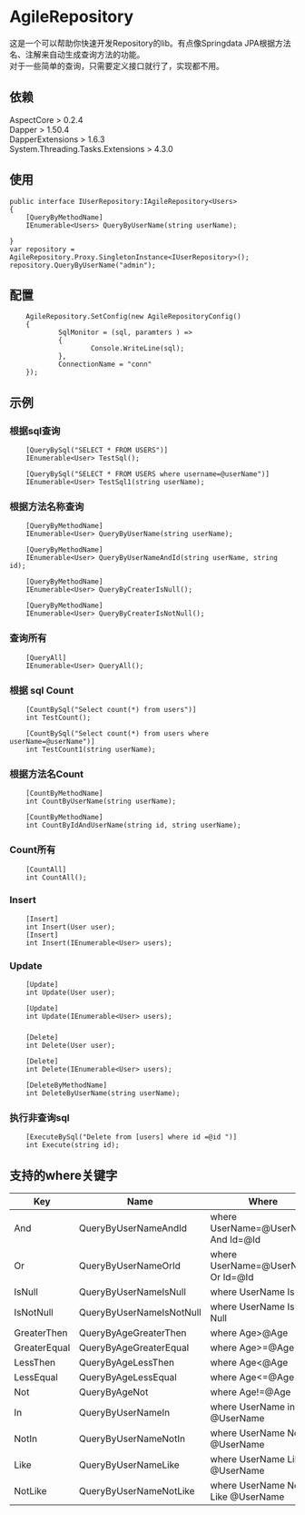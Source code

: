 # AgileRepository
这是一个可以帮助你快速开发Repository的lib。有点像Springdata JPA根据方法名、注解来自动生成查询方法的功能。  
对于一些简单的查询，只需要定义接口就行了，实现都不用。

## 依赖
AspectCore > 0.2.4  
Dapper > 1.50.4  
DapperExtensions > 1.6.3  
System.Threading.Tasks.Extensions > 4.3.0  
## 使用
    public interface IUserRepository:IAgileRepository<Users>
    {
        [QueryByMethodName]
        IEnumerable<Users> QueryByUserName(string userName);

    }
    var repository = AgileRepository.Proxy.SingletonInstance<IUserRepository>();
    repository.QueryByUserName("admin"); 
## 配置
        AgileRepository.SetConfig(new AgileRepositoryConfig()
        {
                SqlMonitor = (sql, paramters ) =>
                {
                        Console.WriteLine(sql);
                },
                ConnectionName = "conn"
        });
## 示例
### 根据sql查询 
        [QueryBySql("SELECT * FROM USERS")]
        IEnumerable<User> TestSql();

        [QueryBySql("SELECT * FROM USERS where username=@userName")]
        IEnumerable<User> TestSql1(string userName); 
### 根据方法名称查询
        [QueryByMethodName]
        IEnumerable<User> QueryByUserName(string userName);

        [QueryByMethodName]
        IEnumerable<User> QueryByUserNameAndId(string userName, string id);

        [QueryByMethodName]
        IEnumerable<User> QueryByCreaterIsNull();

        [QueryByMethodName]
        IEnumerable<User> QueryByCreaterIsNotNull(); 
### 查询所有
        [QueryAll]
        IEnumerable<User> QueryAll(); 
### 根据 sql Count
        [CountBySql("Select count(*) from users")]
        int TestCount();

        [CountBySql("Select count(*) from users where userName=@userName")]
        int TestCount1(string userName); 
### 根据方法名Count
        [CountByMethodName]
        int CountByUserName(string userName);

        [CountByMethodName]
        int CountByIdAndUserName(string id, string userName);
### Count所有
        [CountAll]
        int CountAll();
### Insert
        [Insert]
        int Insert(User user);
        [Insert]
        int Insert(IEnumerable<User> users);
### Update
        [Update]
        int Update(User user);

        [Update]
        int Update(IEnumerable<User> users);
### 
        [Delete]
        int Delete(User user);

        [Delete]
        int Delete(IEnumerable<User> users);

        [DeleteByMethodName]
        int DeleteByUserName(string userName);
### 执行非查询sql
        [ExecuteBySql("Delete from [users] where id =@id ")]
        int Execute(string id);
## 支持的where关键字
Key | Name | Where 
--- | ----- |-----
And | QueryByUserNameAndId | where UserName=@UserName And Id=@Id
Or | QueryByUserNameOrId  | where UserName=@UserName Or Id=@Id
IsNull | QueryByUserNameIsNull | where UserName Is Null
IsNotNull | QueryByUserNameIsNotNull | where UserName Is Not Null
GreaterThen | QueryByAgeGreaterThen | where Age>@Age
GreaterEqual | QueryByAgeGreaterEqual | where Age>=@Age
LessThen | QueryByAgeLessThen  | where Age<@Age
LessEqual | QueryByAgeLessEqual | where Age<=@Age
Not | QueryByAgeNot | where Age!=@Age
In | QueryByUserNameIn | where UserName in @UserName
NotIn | QueryByUserNameNotIn | where UserName Not in @UserName
Like | QueryByUserNameLike | where UserName Like @UserName
NotLike | QueryByUserNameNotLike | where UserName Not Like @UserName